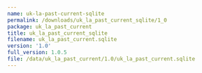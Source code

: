 ```yaml
---
name: uk-la-past-current-sqlite
permalink: /downloads/uk_la_past_current_sqlite/1_0
package: uk_la_past_current
title: uk_la_past_current_sqlite
filename: uk_la_past_current.sqlite
version: '1.0'
full_version: 1.0.5
file: /data/uk_la_past_current/1.0/uk_la_past_current.sqlite
---
```

